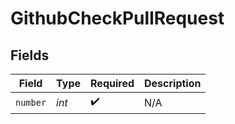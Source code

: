 # GithubCheckPullRequest


## Fields

| Field              | Type               | Required           | Description        |
| ------------------ | ------------------ | ------------------ | ------------------ |
| `number`           | *int*              | :heavy_check_mark: | N/A                |